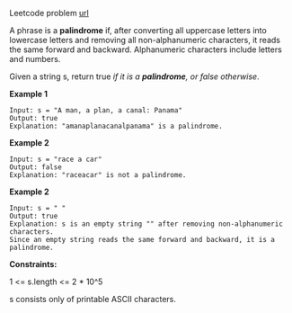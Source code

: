 Leetcode problem [url](https://leetcode.com/problems/valid-palindrome/description/)

A phrase is a **palindrome** if, after converting all uppercase letters into lowercase letters and removing all non-alphanumeric characters, it reads the same forward and backward. Alphanumeric characters include letters and numbers.

Given a string s, return true <em>if it is a **palindrome**, or false otherwise</em>.


**Example 1**
```
Input: s = "A man, a plan, a canal: Panama"
Output: true
Explanation: "amanaplanacanalpanama" is a palindrome.
```

**Example 2**
```
Input: s = "race a car"
Output: false
Explanation: "raceacar" is not a palindrome.
```

**Example 2**
```
Input: s = " "
Output: true
Explanation: s is an empty string "" after removing non-alphanumeric characters.
Since an empty string reads the same forward and backward, it is a palindrome.
```



**Constraints:**

1 <= s.length <= 2 * 10^5

s consists only of printable ASCII characters.

